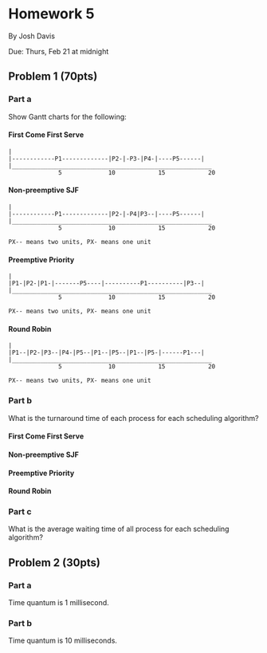 Homework 5
==========

By Josh Davis

Due: Thurs, Feb 21 at midnight

## Problem 1 (70pts)

### Part a

Show Gantt charts for the following:

#### First Come First Serve

    |
    |------------P1-------------|P2-|-P3-|P4-|----P5------|
    |________________________________________________________
                  5             10            15            20                    

#### Non-preemptive SJF

    |
    |------------P1-------------|P2-|-P4|P3--|----P5------|
    |________________________________________________________
                  5             10            15            20                    

    PX-- means two units, PX- means one unit

#### Preemptive Priority

    |
    |P1-|P2-|P1-|-------P5----|----------P1----------|P3--|
    |________________________________________________________
                  5             10            15            20                    

    PX-- means two units, PX- means one unit

#### Round Robin


    |
    |P1--|P2-|P3--|P4-|P5--|P1--|P5--|P1--|P5-|------P1---|
    |________________________________________________________
                  5             10            15            20                    

    PX-- means two units, PX- means one unit

### Part b

What is the turnaround time of each process for each scheduling algorithm?

#### First Come First Serve

#### Non-preemptive SJF

#### Preemptive Priority

#### Round Robin

### Part c

What is the average waiting time of all process for each scheduling algorithm?

## Problem 2 (30pts)

### Part a

Time quantum is 1 millisecond.

### Part b

Time quantum is 10 milliseconds.
